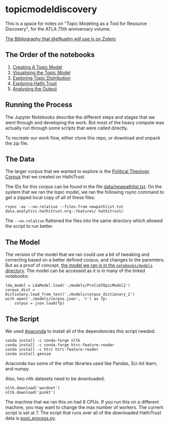 # topicmodeldiscovery
This is a space for notes on "Topic Modeling as a Tool for Resource Discovery", for the ATLA 75th anniversary volume.

[The Bibliography that @efkuehn *will* use is on
Zotero](https://www.zotero.org/groups/2198779/theologicopolitical/items)


## The Order of the notebooks 

1. [Creating A Topic Model](notebooks/create_topic_models.ipynb) 
2. [Visualising the Topic Model](notebooks/visualising_topic_model.ipynb)
3. [Exploring Topic Distribution](notebooks/exploring_topic_distribution.ipynb)
4. [Exploring Hathi Trust](notebooks/exploring_hathi_trust.ipynb)
5. [Analysing the Output](notebooks/graphs_and_plots_for_data.ipynb) 


## Running the Process 

The Jupyter Notebooks describe the different steps and stages that we went
through and developing the work. But most of the heavy compute was actually
run through some scripts that were called directly. 

To recreate our work flow, either clone this repo, or download and unpack the
zip file. 

## The Data 

The larger corpus that we wanted to explore is the [Political Theology
Corpus](https://babel.hathitrust.org/cgi/mb?a=listis&c=1154484) that we
created on HathiTrust. 

The IDs for this corpus can be found in the file
[data/newpathlist.txt](data/newpathlist.txt). On the system that we ran the
topic model, we ran the following rsync command to get a zipped local copy of
all of these files: 
```
rsync -av --no-relative --files-from newpathlist.txt data.analytics.hathitrust.org::features/ hathitrust/
``` 
The `--no-relative` flattened the files into the same directory which allowed
the script to run better. 


## The Model 

The version of the model that we ran could use a bit of tweaking and
correcting based on a better defined corpus, and changes to the paremters. But
as a proof of concept, [the  model we ran is in the `notebooks/models`
directory](notebooks/models/). The model can be accessed as it is in many of
the linked notebooks: 
```
lda_model = LdaModel.load('./models/PrelimTOpicModel2') 
corpus_dict = Dictionary.load_from_text('./models/corpus_dictionary_2')
with open('./models/corpus.json', 'r') as fp:
    corpus = json.load(fp)
```


## The Script 


We used [Anaconda](https://www.anaconda.com/) to install all of the
dependencies this script needed: 
```
conda install -c conda-forge nltk
conda install -c conda-forge htrc-feature-reader
conda install -c htrc htrc-feature-reader
conda install gensim
```

Anaconda has some of the other libraries used like Pandas, Sci-kit learn, and
numpy. 

Also, two nltk datasets need to be downloaded:
```
nltk.download('wordnet')
nltk.download('punkt') 
```

The machine that we ran this on had 8 CPUs. If you run this on a different
machine, you may want to change the max number of workers. The current script
is set at 7. The script that runs over all of the downloaded HathiTrust data
is [pool_process.py](notebooks/pool_processing.py). 
